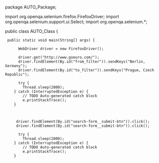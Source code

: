package AUTO_Package;

import org.openqa.selenium.firefox.FirefoxDriver;
import org.openqa.selenium.support.ui.Select;
import org.openqa.selenium.*;



public class AUTO_Class {

	
	 public static void main(String[] args) {
		 
		  WebDriver driver = new FirefoxDriver();
		  
	      driver.get("http://www.goeuro.com/");     
		  driver.findElement(By.id("from_filter")).sendKeys("Berlin, Germany"); 	 
		  driver.findElement(By.id("to_filter")).sendKeys("Prague, Czech Republic");
		  
		  try {
			Thread.sleep(2000);
		} catch (InterruptedException e) {
			// TODO Auto-generated catch block
			e.printStackTrace();
		}
		
  
		  
		 driver.findElement(By.id("search-form__submit-btn")).click();
		 driver.findElement(By.id("search-form__submit-btn")).click();
		 
		  try {
			Thread.sleep(2000);
		} catch (InterruptedException e) {
			// TODO Auto-generated catch block
			e.printStackTrace();
		}
		 
